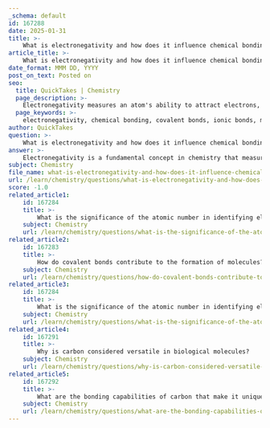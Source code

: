 ```yaml
---
_schema: default
id: 167288
date: 2025-01-31
title: >-
    What is electronegativity and how does it influence chemical bonding?
article_title: >-
    What is electronegativity and how does it influence chemical bonding?
date_format: MMM DD, YYYY
post_on_text: Posted on
seo:
  title: QuickTakes | Chemistry
  page_description: >-
    Electronegativity measures an atom's ability to attract electrons, influencing the type of chemical bonds (covalent, ionic) formed and the overall polarity of molecules, affecting their properties and reactivity.
  page_keywords: >-
    electronegativity, chemical bonding, covalent bonds, ionic bonds, molecular polarity, Pauling scale, polar covalent bond, nonpolar covalent bond, electron sharing, chemical reactions, reactivity, Linus Pauling
author: QuickTakes
question: >-
    What is electronegativity and how does it influence chemical bonding?
answer: >-
    Electronegativity is a fundamental concept in chemistry that measures an atom's ability to attract and hold onto electrons in a chemical bond. It was introduced by Linus Pauling and is typically expressed on the Pauling scale, which ranges from 0.7 (for the least electronegative elements) to 4.0 (for the most electronegative elements). \n\n### Influence of Electronegativity on Chemical Bonding\n\n1. **Covalent Bonds**: In covalent bonding, atoms share electrons. When two atoms with similar electronegativities bond, they tend to share electrons equally, resulting in a nonpolar covalent bond. For example, in a diatomic molecule like $ \text{O}_2 $, both oxygen atoms have the same electronegativity, leading to equal sharing of electrons. Conversely, when there is a significant difference in electronegativity between two atoms, the atom with the higher electronegativity will attract the shared electrons more strongly, resulting in a polar covalent bond. A classic example of this is the water molecule ($ \text{H}_2\text{O} $), where oxygen is more electronegative than hydrogen, leading to a polar bond.\n\n2. **Ionic Bonds**: When the difference in electronegativity between two atoms is large (typically greater than 1.7), the more electronegative atom can completely transfer one or more electrons from the less electronegative atom, resulting in the formation of ions. This creates an ionic bond, characterized by the electrostatic attraction between positively charged cations and negatively charged anions. For instance, in sodium chloride ($ \text{NaCl} $), sodium (Na) donates an electron to chlorine (Cl), resulting in Na⁺ and Cl⁻ ions.\n\n3. **Molecular Polarity**: Electronegativity also influences the overall polarity of molecules. A molecule is polar if it has a net dipole moment due to the arrangement of polar bonds. For example, in water, the bent shape of the molecule, combined with the difference in electronegativity between oxygen and hydrogen, results in a polar molecule with a partial negative charge near the oxygen atom and partial positive charges near the hydrogen atoms.\n\n### Summary\n\nIn summary, electronegativity is crucial in determining the type of chemical bond formed between atoms—whether covalent, polar covalent, or ionic. It also plays a significant role in the molecular polarity, which affects the physical and chemical properties of substances. Understanding electronegativity helps predict how different elements will interact in chemical reactions, influencing their reactivity and the nature of the compounds they form.
subject: Chemistry
file_name: what-is-electronegativity-and-how-does-it-influence-chemical-bonding.md
url: /learn/chemistry/questions/what-is-electronegativity-and-how-does-it-influence-chemical-bonding
score: -1.0
related_article1:
    id: 167284
    title: >-
        What is the significance of the atomic number in identifying elements?
    subject: Chemistry
    url: /learn/chemistry/questions/what-is-the-significance-of-the-atomic-number-in-identifying-elements
related_article2:
    id: 167283
    title: >-
        How do covalent bonds contribute to the formation of molecules?
    subject: Chemistry
    url: /learn/chemistry/questions/how-do-covalent-bonds-contribute-to-the-formation-of-molecules
related_article3:
    id: 167284
    title: >-
        What is the significance of the atomic number in identifying elements?
    subject: Chemistry
    url: /learn/chemistry/questions/what-is-the-significance-of-the-atomic-number-in-identifying-elements
related_article4:
    id: 167291
    title: >-
        Why is carbon considered versatile in biological molecules?
    subject: Chemistry
    url: /learn/chemistry/questions/why-is-carbon-considered-versatile-in-biological-molecules
related_article5:
    id: 167292
    title: >-
        What are the bonding capabilities of carbon that make it unique?
    subject: Chemistry
    url: /learn/chemistry/questions/what-are-the-bonding-capabilities-of-carbon-that-make-it-unique
---
```


&nbsp;